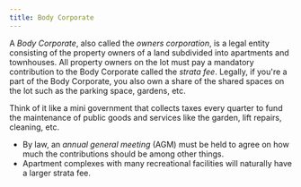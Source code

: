 ```yaml
---
title: Body Corporate
---
```


A *Body Corporate*, also called the *owners corporation*, is a legal entity consisting of the property owners of a land subdivided into apartments and townhouses. All property owners on the lot must pay a mandatory contribution to the Body Corporate called the *strata fee*. Legally, if you're a part of the Body Corporate, you also own a share of the shared spaces on the lot such as the parking space, gardens, etc.

Think of it like a mini government that collects taxes every quarter to fund the maintenance of public goods and services like the garden, lift repairs, cleaning, etc.
- By law, an *annual general meeting* (AGM) must be held to agree on how much the contributions should be among other things.
- Apartment complexes with many recreational facilities will naturally have a larger strata fee.
